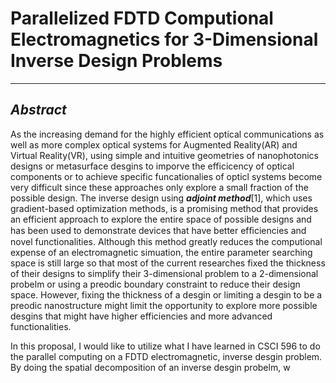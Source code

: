 # Parallelized FDTD Computional Electromagnetics for 3-Dimensional Inverse Design Problems
***
## _Abstract_
As the increasing demand for the highly efficient optical communications as well as more complex optical systems for Augmented Reality(AR) and Virtual Reality(VR), using simple and intuitive geometries of nanophotonics designs or metasurface desgins to imporve the efficicency of optical components or to achieve specific funcationalies of opticl systems become very difficult since these approaches only explore a small fraction of the possible design. The inverse design using **_adjoint method_**[1], which uses gradient-based optimization methods, is a promising method that provides an efficient approach to explore the entire space of possible designs and has been used to demonstrate devices that have better efﬁciencies and novel functionalities. Although this method greatly reduces the computional expense of an electromagnetic simuation, the entire parameter searching space is still large so that most of the current researches fixed the thickness of their designs to simplify their 3-dimensional problem to a 2-dimensional probelm or using a preodic boundary constraint to reduce their design space. However, fixing the thickness of a desgin or limiting a desgin to be a preodic nanostructure might limit the opportunity to explore more possible desgins that might have higher efficiencies and more advanced functionalities. 

In this proposal, I would like to utilize what I have learned in CSCI 596 to do the parallel computing on a FDTD electromagnetic, inverse desgin problem. By doing the spatial decomposition of an inverse desgin probelm, w
